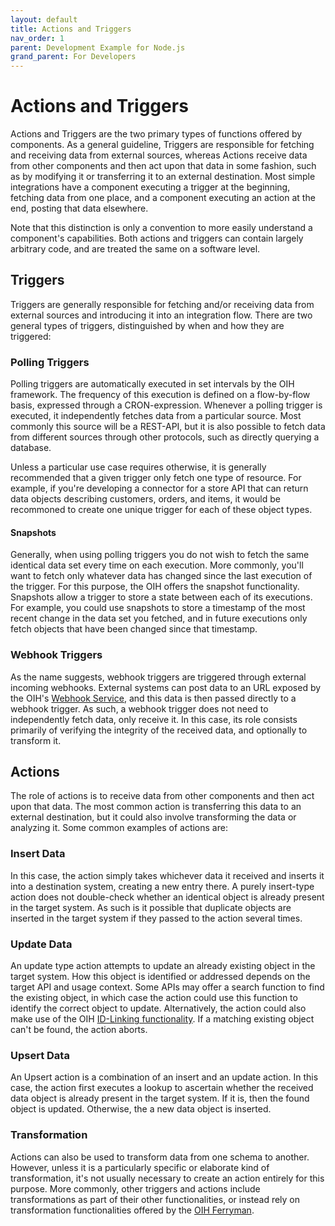 ```yaml
---
layout: default
title: Actions and Triggers
nav_order: 1
parent: Development Example for Node.js
grand_parent: For Developers
---
```


# Actions and Triggers

Actions and Triggers are the two primary types of functions offered by components. As a general guideline, Triggers are responsible for fetching and receiving data from external sources, whereas Actions receive data from other components and then act upon that data in some fashion, such as by modifying it or transferring it to an external destination. Most simple integrations have a component executing a trigger at the beginning, fetching data from one place, and a component executing an action at the end, posting that data elsewhere.

Note that this distinction is only a convention to more easily understand a component's capabilities. Both actions and triggers can contain largely arbitrary code, and are treated the same on a software level.

## Triggers

Triggers are generally responsible for fetching and/or receiving data from external sources and introducing it into an integration flow. There are two general types of triggers, distinguished by when and how they are triggered:

### Polling Triggers

Polling triggers are automatically executed in set intervals by the OIH framework. The frequency of this execution is defined on a flow-by-flow basis, expressed through a CRON-expression. Whenever a polling trigger is executed, it independently fetches data from a particular source. Most commonly this source will be a REST-API, but it is also possible to fetch data from different sources through other protocols, such as directly querying a database.

Unless a particular use case requires otherwise, it is generally recommended that a given trigger only fetch one type of resource. For example, if you're developing a connector for a store API that can return data objects describing customers, orders, and items, it would be recommoned to create one unique trigger for each of these object types. 

#### Snapshots

Generally, when using polling triggers you do not wish to fetch the same identical data set every time on each execution. More commonly, you'll want to fetch only whatever data has changed since the last execution of the trigger. For this purpose, the OIH offers the snapshot functionality. Snapshots allow a trigger to store a state between each of its executions. For example, you could use snapshots to store a timestamp of the most recent change in the data set you fetched, and in future executions only fetch objects that have been changed since that timestamp.

### Webhook Triggers

As the name suggests, webhook triggers are triggered through external incoming webhooks. External systems can post data to an URL exposed by the OIH's [Webhook Service](https://openintegrationhub.github.io/docs/5%20-%20Services/Webhooks.html), and this data is then passed directly to a webhook trigger. As such, a webhook trigger does not need to independently fetch data, only receive it. In this case, its role consists primarily of verifying the integrity of the received data, and optionally to transform it.

## Actions

The role of actions is to receive data from other components and then act upon that data. The most common action is transferring this data to an external destination, but it could also involve transforming the data or analyzing it. Some common examples of actions are:

### Insert Data

In this case, the action simply takes whichever data it received and inserts it into a destination system, creating a new entry there. A purely insert-type action does not double-check whether an identical object is already present in the target system. As such is it possible that duplicate objects are inserted in the target system if they passed to the action several times.

### Update Data

An update type action attempts to update an already existing object in the target system. How this object is identified or addressed depends on the target API and usage context. Some APIs may offer a search function to find the existing object, in which case the action could use this function to identify the correct object to update. Alternatively, the action could also make use of the OIH [ID-Linking functionality](https://openintegrationhub.github.io//docs/5%20-%20Services/DataHub.html#id-linking). If a matching existing object can't be found, the action aborts.

### Upsert Data

An Upsert action is a combination of an insert and an update action. In this case, the action first executes a lookup to ascertain whether the received data object is already present in the target system. If it is, then the found object is updated. Otherwise, the a new data object is inserted.

### Transformation

Actions can also be used to transform data from one schema to another. However, unless it is a particularly specific or elaborate kind of transformation, it's not usually necessary to create an action entirely for this purpose. More commonly, other triggers and actions include transformations as part of their other functionalities, or instead rely on transformation functionalities offered by the [OIH Ferryman](https://github.com/openintegrationhub/openintegrationhub/tree/master/lib/ferryman#transformer-interface).

